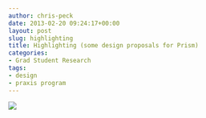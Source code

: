 ```yaml
---
author: chris-peck
date: 2013-02-20 09:24:17+00:00
layout: post
slug: highlighting
title: Highlighting (some design proposals for Prism)
categories:
- Grad Student Research
tags:
- design
- praxis program
---
```


[![](http://static.scholarslab.org/wp-content/uploads/2013/02/hilight_tool_sketches.gif)](http://static.scholarslab.org/wp-content/uploads/2013/02/hilight_tool_sketches.gif)
